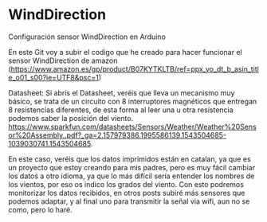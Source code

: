 # WindDirection
Configuración sensor WindDirection en Arduino

En este Git voy a subir el codigo que he creado para hacer funcionar el sensor WindDirection de amazon (https://www.amazon.es/gp/product/B07KYTKLTB/ref=ppx_yo_dt_b_asin_title_o01_s00?ie=UTF8&psc=1)

Datasheet: 
Si abrís el Datasheet, veréis que lleva un mecanismo muy básico, se trata de un circuito con 8 interruptores magnéticos que entregan 8 resistencias diferentes, de esta forma al leer una u otra resistencia podemos saber la posición del viento.
https://www.sparkfun.com/datasheets/Sensors/Weather/Weather%20Sensor%20Assembly..pdf?_ga=2.157979386.1995586139.1543504685-1039030741.1543504685.


En este caso, veréis que los datos imprimidos están en catalan, ya que es un proyecto que estoy creando para mis padres, pero es muy fácil cambiar los datos a otro idioma, ya que lo más difícil sería entender los nombres de los vientos, por eso os indico los grados del viento. Con esto podremos monitorizar los datos recibidos, en otros posts subiré más sensores que podemos adaptar, y al final uno para transmitir la señal via wifi, aun no se como, pero lo haré.
